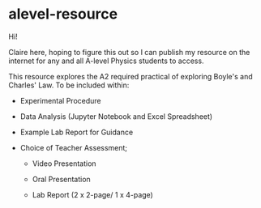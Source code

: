 # alevel-resource

Hi! 

Claire here, hoping to figure this out so I can publish my resource on the internet for any and all A-level Physics students to access. 

This resource explores the A2 required practical of exploring Boyle's and Charles' Law. 
To be included within: 

  * Experimental Procedure
   
  * Data Analysis (Jupyter Notebook and Excel Spreadsheet)
   
  * Example Lab Report for Guidance
  
  * Choice of Teacher Assessment;
   
    - Video Presentation
   
    - Oral Presentation
  
    - Lab Report (2 x 2-page/ 1 x 4-page) </font>
   


